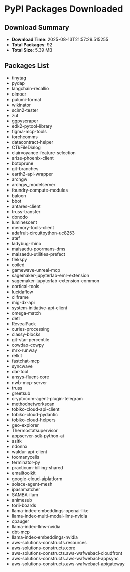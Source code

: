 # PyPI Packages Downloaded

## Download Summary
- **Download Time**: 2025-08-13T21:57:29.515255
- **Total Packages**: 92
- **Total Size**: 5.39 MB

## Packages List
- tinytag
- pydap
- langchain-recallio
- olmocr
- pulumi-formal
- wikinator
- scim2-tester
- zut
- ggpyscraper
- edk2-pytool-library
- figma-mcp-tools
- torchcomms
- datacontract-helper
- CTkFileDialog
- clairvoyance-feature-selection
- arize-phoenix-client
- botoprune
- git-branches
- earth2-api-wrapper
- archgw
- archgw_modelserver
- foundry-compute-modules
- baloon
- bbot
- antares-client
- truss-transfer
- donodo
- luminescent
- memory-tools-client
- adafruit-circuitpython-uc8253
- atef
- ladybug-rhino
- maisaedu-poormans-dms
- maisaedu-utilities-prefect
- flekspy
- coiled
- gamewave-unreal-mcp
- sagemaker-jupyterlab-emr-extension
- sagemaker-jupyterlab-extension-common
- cortical-tools
- lucidaflow
- cliframe
- mig-dx-api
- system-initiative-api-client
- omega-match
- detl
- RevealPack
- curies-processing
- classy-blocks
- git-star-percentile
- cowdao-cowpy
- mrx-runway
- relkit
- fastchat-mcp
- syncwave
- dar-tool
- ansys-fluent-core
- nwb-mcp-server
- truss
- greetsub
- cryptocom-agent-plugin-telegram
- methodnetworkscan
- tobiko-cloud-api-client
- tobiko-cloud-pydantic
- tobiko-cloud-helpers
- geo-explorer
- Thermostatsupervisor
- appserver-sdk-python-ai
- asltk
- ndonnx
- waldur-api-client
- toomanycells
- terminator-py
- practicum-billing-shared
- emailtoolkit
- google-cloud-aiplatform
- solace-agent-mesh
- ipasnmatcher
- SAMBA-ilum
- animesub
- torii-boards
- llama-index-embeddings-openai-like
- llama-index-multi-modal-llms-nvidia
- cpauger
- llama-index-llms-nvidia
- dbt-mcp
- llama-index-embeddings-nvidia
- aws-solutions-constructs.resources
- aws-solutions-constructs.core
- aws-solutions-constructs.aws-wafwebacl-cloudfront
- aws-solutions-constructs.aws-wafwebacl-appsync
- aws-solutions-constructs.aws-wafwebacl-apigateway
